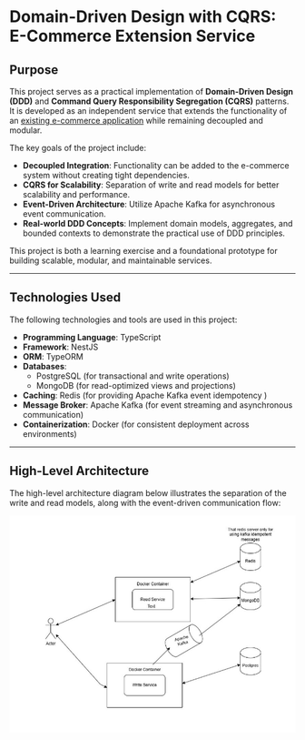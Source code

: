 # Domain-Driven Design with CQRS: E-Commerce Extension Service

## Purpose

This project serves as a practical implementation of **Domain-Driven Design (DDD)** and **Command Query Responsibility Segregation (CQRS)** patterns. It is developed as an independent service that extends the functionality of an [existing e-commerce application](https://github.com/jenkem1337/e-commarce) while remaining decoupled and modular. 

The key goals of the project include:

- **Decoupled Integration**: Functionality can be added to the e-commerce system without creating tight dependencies.
- **CQRS for Scalability**: Separation of write and read models for better scalability and performance.
- **Event-Driven Architecture**: Utilize Apache Kafka for asynchronous event communication.
- **Real-world DDD Concepts**: Implement domain models, aggregates, and bounded contexts to demonstrate the practical use of DDD principles.

This project is both a learning exercise and a foundational prototype for building scalable, modular, and maintainable services.

---

## Technologies Used

The following technologies and tools are used in this project:

- **Programming Language**: TypeScript
- **Framework**: NestJS
- **ORM**: TypeORM
- **Databases**:
  - PostgreSQL (for transactional and write operations)
  - MongoDB (for read-optimized views and projections)
- **Caching**: Redis (for providing Apache Kafka event idempotency )
- **Message Broker**: Apache Kafka (for event streaming and asynchronous communication)
- **Containerization**: Docker (for consistent deployment across environments)

---

## High-Level Architecture

The high-level architecture diagram below illustrates the separation of the write and read models, along with the event-driven communication flow:

![High-Level Architecture](checkout-service.jpg)